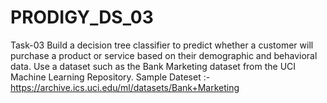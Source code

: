 # PRODIGY_DS_03
Task-03
Build a decision tree classifier to predict whether a customer will purchase a product or service based on their demographic and behavioral data. Use a dataset such as the Bank Marketing dataset from the UCI Machine Learning Repository.
Sample Dateset :-
https://archive.ics.uci.edu/ml/datasets/Bank+Marketing
